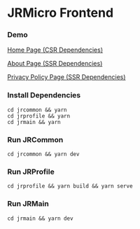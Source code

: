 # JRMicro Frontend

### Demo

[Home Page (CSR Dependencies)](https://jrmicro-frontend.vercel.app)

[About Page (SSR Dependencies)](https://jrmicro-frontend.vercel.app/about)

[Privacy Policy Page (SSR Dependencies)](https://jrmicro-frontend.vercel.app/privacy-policy)

### Install Dependencies

```
cd jrcommon && yarn
cd jrprofile && yarn
cd jrmain && yarn
```

### Run JRCommon

```
cd jrcommon && yarn dev
```

### Run JRProfile

```
cd jrprofile && yarn build && yarn serve
```

### Run JRMain

```
cd jrmain && yarn dev
```
